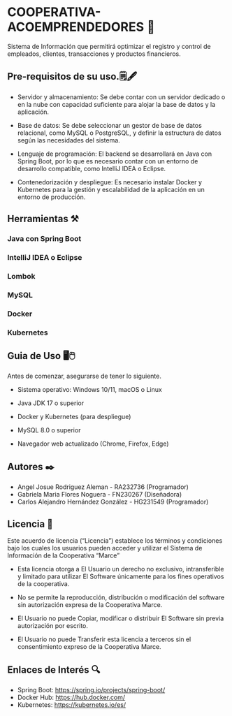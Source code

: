 # COOPERATIVA-ACOEMPRENDEDORES 💱
Sistema de Información que permitirá optimizar el registro y control de empleados, clientes, transacciones y productos financieros.

## Pre-requisitos de su uso.🗒️🖋️
+ Servidor y almacenamiento: Se debe contar con un servidor dedicado o en la nube con capacidad suficiente para alojar la base de datos y la aplicación.

+ Base de datos: Se debe seleccionar un gestor de base de datos relacional, como MySQL o PostgreSQL, y definir la estructura de datos según las necesidades del sistema.

+ Lenguaje de programación: El backend se desarrollará en Java con Spring Boot, por lo que es necesario contar con un entorno de desarrollo compatible, como IntelliJ IDEA o Eclipse.

+ Contenedorización y despliegue: Es necesario instalar Docker y Kubernetes para la gestión y escalabilidad de la aplicación en un entorno de producción.

## Herramientas ⚒️

### Java con Spring Boot
### IntelliJ IDEA o Eclipse
### Lombok
### MySQL
### Docker
### Kubernetes

## Guia de Uso 🖥️🖱️

Antes de comenzar, asegurarse de tener lo siguiente.

+ Sistema operativo: Windows 10/11, macOS o Linux

+ Java JDK 17 o superior

+ Docker y Kubernetes (para despliegue)

+ MySQL 8.0 o superior

+ Navegador web actualizado (Chrome, Firefox, Edge)

## Autores ✒️

+ Angel Josue Rodriguez Aleman - RA232736 (Programador)                    
+ Gabriela Maria Flores Noguera - FN230267 (Diseñadora)
+ Carlos Alejandro Hernández González - HG231549 (Programador) 


## Licencia 🪪
Este acuerdo de licencia (“Licencia”) establece los términos y condiciones bajo los cuales los usuarios pueden acceder y utilizar el Sistema de Información de la Cooperativa “Marce”

+ Esta licencia otorga a El Usuario un derecho no exclusivo, intransferible y limitado para utilizar El Software únicamente para los fines operativos de la cooperativa.

+ No se permite la reproducción, distribución o modificación del software sin autorización expresa de la Cooperativa Marce.
  
+ El Usuario no puede Copiar, modificar o distribuir El Software sin previa autorización por escrito.
+ El Usuario no puede Transferir esta licencia a terceros sin el consentimiento expreso de la Cooperativa Marce.

## Enlaces de Interés 🔍
+ Spring Boot: https://spring.io/projects/spring-boot/
+ Docker Hub: https://hub.docker.com/
+ Kubernetes: https://kubernetes.io/es/
